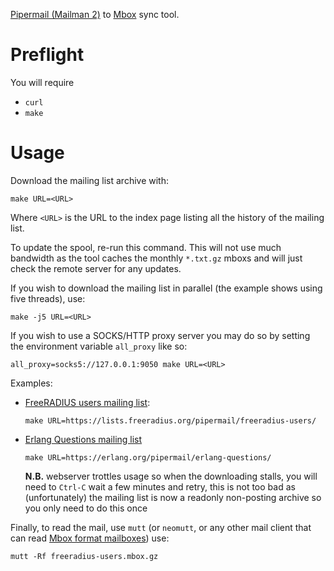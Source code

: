 [Pipermail (Mailman 2)](https://www.list.org/) to [Mbox](https://en.wikipedia.org/wiki/Mbox) sync tool.

# Preflight

You will require

 * `curl`
 * `make`

# Usage

Download the mailing list archive with:

    make URL=<URL>

Where `<URL>` is the URL to the index page listing all the history of the mailing list.

To update the spool, re-run this command. This will not use much bandwidth as the tool caches the monthly `*.txt.gz` mboxs and will just check the remote server for any updates.

If you wish to download the mailing list in parallel (the example shows using five threads), use:

    make -j5 URL=<URL>

If you wish to use a SOCKS/HTTP proxy server you may do so by setting the environment variable `all_proxy` like so:

    all_proxy=socks5://127.0.0.1:9050 make URL=<URL>

Examples:

 * [FreeRADIUS users mailing list](https://lists.freeradius.org/mailman/listinfo/freeradius-users):

       make URL=https://lists.freeradius.org/pipermail/freeradius-users/

 * [Erlang Questions mailing list](https://erlang.org/mailman/listinfo/erlang-questions)

       make URL=https://erlang.org/pipermail/erlang-questions/

   **N.B.** webserver trottles usage so when the downloading stalls, you will need to `Ctrl-C` wait a few minutes and retry, this is not too bad as (unfortunately) the mailing list is now a readonly non-posting archive so you only need to do this once

Finally, to read the mail, use `mutt` (or `neomutt`, or any other mail client that can read [Mbox format mailboxes](https://en.wikipedia.org/wiki/Mbox)) use:

    mutt -Rf freeradius-users.mbox.gz
